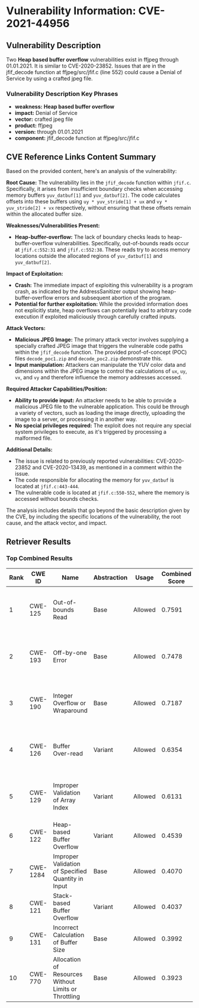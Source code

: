 # Vulnerability Information: CVE-2021-44956

## Vulnerability Description
Two **Heap based buffer overflow** vulnerabilities exist in ffjpeg through 01.01.2021. It is similar to CVE-2020-23852. Issues that are in the jfif_decode function at ffjpeg/src/jfif.c (line 552) could cause a Denial of Service by using a crafted jpeg file.

### Vulnerability Description Key Phrases
- **weakness:** **Heap based buffer overflow**
- **impact:** Denial of Service
- **vector:** crafted jpeg file
- **product:** ffjpeg
- **version:** through 01.01.2021
- **component:** jfif_decode function at ffjpeg/src/jfif.c

## CVE Reference Links Content Summary
Based on the provided content, here's an analysis of the vulnerability:

**Root Cause:**
The vulnerability lies in the `jfif_decode` function within `jfif.c`. Specifically, it arises from insufficient boundary checks when accessing memory buffers `yuv_datbuf[1]` and `yuv_datbuf[2]`. The code calculates offsets into these buffers using `uy * yuv_stride[1] + ux` and `vy * yuv_stride[2] + vx` respectively, without ensuring that these offsets remain within the allocated buffer size.

**Weaknesses/Vulnerabilities Present:**
- **Heap-buffer-overflow:** The lack of boundary checks leads to heap-buffer-overflow vulnerabilities. Specifically, out-of-bounds reads occur at `jfif.c:552:31` and `jfif.c:552:38`. These reads try to access memory locations outside the allocated regions of `yuv_datbuf[1]` and `yuv_datbuf[2]`.

**Impact of Exploitation:**
- **Crash:** The immediate impact of exploiting this vulnerability is a program crash, as indicated by the AddressSanitizer output showing heap-buffer-overflow errors and subsequent abortion of the program.
- **Potential for further exploitation:** While the provided information does not explicitly state, heap overflows can potentially lead to arbitrary code execution if exploited maliciously through carefully crafted inputs.

**Attack Vectors:**
- **Malicious JPEG Image:** The primary attack vector involves supplying a specially crafted JPEG image that triggers the vulnerable code paths within the `jfif_decode` function. The provided proof-of-concept (POC) files `decode_poc1.zip` and `decode_poc2.zip` demonstrate this.
- **Input manipulation:** Attackers can manipulate the YUV color data and dimensions within the JPEG image to control the calculations of `ux`, `uy`, `vx`, and `vy` and therefore influence the memory addresses accessed.

**Required Attacker Capabilities/Position:**
- **Ability to provide input:** An attacker needs to be able to provide a malicious JPEG file to the vulnerable application. This could be through a variety of vectors, such as loading the image directly, uploading the image to a server, or processing it in another way.
- **No special privileges required:** The exploit does not require any special system privileges to execute, as it's triggered by processing a malformed file.

**Additional Details:**
- The issue is related to previously reported vulnerabilities: CVE-2020-23852 and CVE-2020-13439, as mentioned in a comment within the issue.
- The code responsible for allocating the memory for `yuv_datbuf` is located at `jfif.c:443-444`.
- The vulnerable code is located at `jfif.c:550-552`, where the memory is accessed without bounds checks.

The analysis includes details that go beyond the basic description given by the CVE, by including the specific locations of the vulnerability, the root cause, and the attack vector, and impact.

## Retriever Results

### Top Combined Results

| Rank | CWE ID | Name | Abstraction | Usage | Combined Score | Retrievers | Individual Scores |
|------|--------|------|-------------|-------|---------------|------------|-------------------|
| 1 | CWE-125 | Out-of-bounds Read | Base | Allowed | 0.7591 | dense, sparse, graph | dense: 0.598, sparse: 0.228, graph: 0.922 |
| 2 | CWE-193 | Off-by-one Error | Base | Allowed | 0.7478 | dense, sparse, graph | dense: 0.586, sparse: 0.220, graph: 0.920 |
| 3 | CWE-190 | Integer Overflow or Wraparound | Base | Allowed | 0.7187 | dense, sparse, graph | dense: 0.622, sparse: 0.243, graph: 0.750 |
| 4 | CWE-126 | Buffer Over-read | Variant | Allowed | 0.6354 | dense, sparse, graph | dense: 0.613, sparse: 0.218, graph: 0.718 |
| 5 | CWE-129 | Improper Validation of Array Index | Variant | Allowed | 0.6131 | dense, sparse, graph | dense: 0.615, sparse: 0.187, graph: 0.698 |
| 6 | CWE-122 | Heap-based Buffer Overflow | Variant | Allowed | 0.4539 | dense, sparse | dense: 0.671, sparse: 0.272 |
| 7 | CWE-1284 | Improper Validation of Specified Quantity in Input | Base | Allowed | 0.4070 | dense, sparse | dense: 0.570, sparse: 0.213 |
| 8 | CWE-121 | Stack-based Buffer Overflow | Variant | Allowed | 0.4037 | dense, sparse | dense: 0.606, sparse: 0.234 |
| 9 | CWE-131 | Incorrect Calculation of Buffer Size | Base | Allowed | 0.3992 | dense, sparse | dense: 0.583, sparse: 0.188 |
| 10 | CWE-770 | Allocation of Resources Without Limits or Throttling | Base | Allowed | 0.3923 | dense, sparse | dense: 0.563, sparse: 0.193 |

